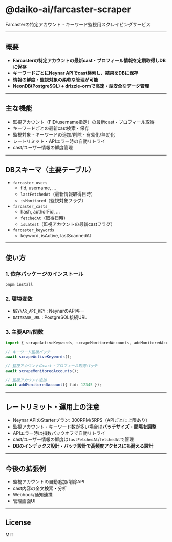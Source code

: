 # @daiko-ai/farcaster-scraper

Farcasterの特定アカウント・キーワード監視用スクレイピングサービス

---

## 概要

- **Farcasterの特定アカウントの最新cast・プロフィール情報を定期取得しDBに保存**
- **キーワードごとにNeynar APIでcast検索し、結果をDBに保存**
- **情報の鮮度・監視対象の柔軟な管理が可能**
- **NeonDB(PostgreSQL) + drizzle-ormで高速・型安全なデータ管理**

---

## 主な機能

- 監視アカウント（FID/username指定）の最新cast・プロフィール取得
- キーワードごとの最新cast検索・保存
- 監視対象・キーワードの追加/削除・有効化/無効化
- レートリミット・APIエラー時の自動リトライ
- cast/ユーザー情報の鮮度管理

---

## DBスキーマ（主要テーブル）

- `farcaster_users`
  - fid, username, ...
  - `lastFetchedAt`（最新情報取得日時）
  - `isMonitored`（監視対象フラグ）
- `farcaster_casts`
  - hash, authorFid, ...
  - `fetchedAt`（取得日時）
  - `isLatest`（監視アカウントの最新castフラグ）
- `farcaster_keywords`
  - keyword, isActive, lastScannedAt

---

## 使い方

### 1. 依存パッケージのインストール

```sh
pnpm install
```

### 2. 環境変数

- `NEYNAR_API_KEY` : NeynarのAPIキー
- `DATABASE_URL` : PostgreSQL接続URL

### 3. 主要API/関数

```ts
import { scrapeActiveKeywords, scrapeMonitoredAccounts, addMonitoredAccount } from "@daiko-ai/farcaster-scraper";

// キーワード監視バッチ
await scrapeActiveKeywords();

// 監視アカウントのcast・プロフィール取得バッチ
await scrapeMonitoredAccounts();

// 監視アカウント追加
await addMonitoredAccount({ fid: 12345 });
```

---

## レートリミット・運用上の注意

- Neynar APIのStarterプラン: 300RPM/5RPS（APIごとに上限あり）
- 監視アカウント・キーワード数が多い場合は**バッチサイズ・間隔を調整**
- APIエラー時は指数バックオフで自動リトライ
- cast/ユーザー情報の鮮度は`lastFetchedAt`/`fetchedAt`で管理
- **DBのインデックス設計・バッチ設計で高頻度アクセスにも耐える設計**

---

## 今後の拡張例

- 監視アカウントの自動追加/削除API
- cast内容の全文検索・分析
- Webhook/通知連携
- 管理画面UI

---

## License

MIT
